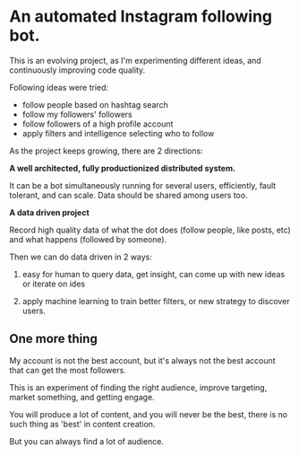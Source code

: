 # An automated Instagram following bot.

This is an evolving project, as I'm experimenting different ideas, and continuously improving code quality.

Following ideas were tried:

- follow people based on hashtag search
- follow my followers' followers
- follow followers of a high profile account
- apply filters and intelligence selecting who to follow

As the project keeps growing, there are 2 directions:

**A well architected, fully productionized distributed system.**

It can be a bot simultaneously running for several users, efficiently, fault tolerant, and can scale. Data should be shared among users too.

**A data driven project**

Record high quality data of what the dot does (follow people, like posts, etc) and what happens (followed by someone).

Then we can do data driven in 2 ways:

1. easy for human to query data, get insight, can come up with new ideas or iterate on ides

2. apply machine learning to train better filters, or new strategy to discover users.


## One more thing

My account is not the best account, but it's always not the best account that can get the most followers.

This is an experiment of finding the right audience, improve targeting, market something, and getting engage.

You will produce a lot of content, and you will never be the best, there is no such thing as 'best' in content creation.

But you can always find a lot of audience.

